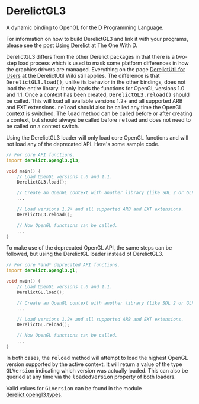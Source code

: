DerelictGL3
===========

A dynamic binding to OpenGL for the D Programming Language.

For information on how to build DerelictGL3 and link it with your programs, please see the post [Using Derelict][1] at The One With D.

DerelictGL3 differs from the other Derelict packages in that there is a two-step load process which is used to mask some platform differences in how the graphics drivers are managed. Everything on the page [DerelictUtil for Users][2] at the DerelictUtil Wiki still applies. The difference is that <tt>DerelictGL3.load()</tt>, unlike its behavior in the other bindings, does not load the entire library. It only loads the functions for OpenGL versions 1.0 and 1.1. Once a context has been created, <tt>DerelictGL3.reload()</tt> should be called. This will load all available versions 1.2+ and all supported ARB and EXT extensions. <tt>reload</tt> should also be called any time the OpenGL context is switched. The <tt>load</tt> method can be called before or after creating a context, but should always be called before <tt>reload</tt> and does not need to be called on a context switch.

Using the DerelictGL3 loader will only load core OpenGL functions and will not load any of the deprecated API. Here's some sample code.

```D
// For core API functions.
import derelict.opengl3.gl3;

void main() {
    // Load OpenGL versions 1.0 and 1.1.
    DerelictGL3.load();

    // Create an OpenGL context with another library (like SDL 2 or GLFW 3)
    ...

    // Load versions 1.2+ and all supported ARB and EXT extensions.
    DerelictGL3.reload();

    // Now OpenGL functions can be called.
    ...
}
```

To make use of the deprecated OpenGL API, the same steps can be followed, but using the DerelictGL loader instead of DerelictGL3.
```D
// For core *and* deprecated API functions.
import derelict.opengl3.gl;

void main() {
    // Load OpenGL versions 1.0 and 1.1.
    DerelictGL.load();

    // Create an OpenGL context with another library (like SDL 2 or GLFW 3)
    ...

    // Load versions 1.2+ and all supported ARB and EXT extensions.
    DerelictGL.reload();

    // Now OpenGL functions can be called.
    ...
}
```

In both cases, the <tt>reload</tt> method will attempt to load the highest OpenGL version supported by the active context. It will return a value of the type <tt>GLVersion</tt> indicating which version was actually loaded. This can also be queried at any time via the <tt>loadedVersion</tt> property of both loaders.

Valid values for <tt>GLVersion</tt> can be found in the module [derelict.opengl3.types][3].

[1]: http://dblog.aldacron.net/derelict-help/using-derelict/
[2]: https://github.com/DerelictOrg/DerelictUtil/wiki/DerelictUtil-for-Users
[3]: https://github.com/DerelictOrg/DerelictGL3/blob/master/source/derelict/opengl3/types.d#L89
